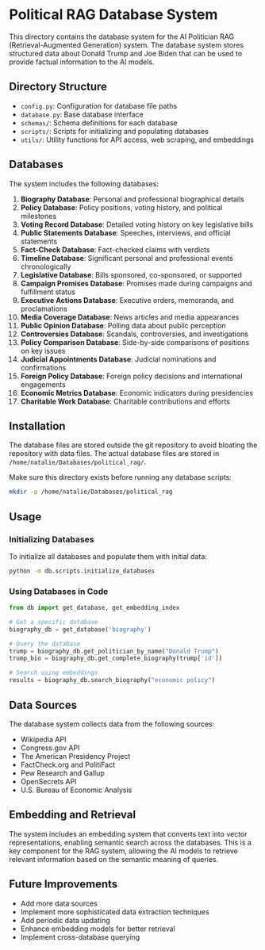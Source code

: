 # Political RAG Database System

This directory contains the database system for the AI Politician RAG (Retrieval-Augmented Generation) system. The database system stores structured data about Donald Trump and Joe Biden that can be used to provide factual information to the AI models.

## Directory Structure

- `config.py`: Configuration for database file paths
- `database.py`: Base database interface
- `schemas/`: Schema definitions for each database
- `scripts/`: Scripts for initializing and populating databases
- `utils/`: Utility functions for API access, web scraping, and embeddings

## Databases

The system includes the following databases:

1. **Biography Database**: Personal and professional biographical details
2. **Policy Database**: Policy positions, voting history, and political milestones
3. **Voting Record Database**: Detailed voting history on key legislative bills
4. **Public Statements Database**: Speeches, interviews, and official statements
5. **Fact-Check Database**: Fact-checked claims with verdicts
6. **Timeline Database**: Significant personal and professional events chronologically
7. **Legislative Database**: Bills sponsored, co-sponsored, or supported
8. **Campaign Promises Database**: Promises made during campaigns and fulfillment status
9. **Executive Actions Database**: Executive orders, memoranda, and proclamations
10. **Media Coverage Database**: News articles and media appearances
11. **Public Opinion Database**: Polling data about public perception
12. **Controversies Database**: Scandals, controversies, and investigations
13. **Policy Comparison Database**: Side-by-side comparisons of positions on key issues
14. **Judicial Appointments Database**: Judicial nominations and confirmations
15. **Foreign Policy Database**: Foreign policy decisions and international engagements
16. **Economic Metrics Database**: Economic indicators during presidencies
17. **Charitable Work Database**: Charitable contributions and efforts

## Installation

The database files are stored outside the git repository to avoid bloating the repository with data files. The actual database files are stored in `/home/natalie/Databases/political_rag/`.

Make sure this directory exists before running any database scripts:

```bash
mkdir -p /home/natalie/Databases/political_rag
```

## Usage

### Initializing Databases

To initialize all databases and populate them with initial data:

```bash
python -m db.scripts.initialize_databases
```

### Using Databases in Code

```python
from db import get_database, get_embedding_index

# Get a specific database
biography_db = get_database('biography')

# Query the database
trump = biography_db.get_politician_by_name("Donald Trump")
trump_bio = biography_db.get_complete_biography(trump['id'])

# Search using embeddings
results = biography_db.search_biography("economic policy")
```

## Data Sources

The database system collects data from the following sources:

- Wikipedia API
- Congress.gov API
- The American Presidency Project
- FactCheck.org and PolitiFact
- Pew Research and Gallup
- OpenSecrets API
- U.S. Bureau of Economic Analysis

## Embedding and Retrieval

The system includes an embedding system that converts text into vector representations, enabling semantic search across the databases. This is a key component for the RAG system, allowing the AI models to retrieve relevant information based on the semantic meaning of queries.

## Future Improvements

- Add more data sources
- Implement more sophisticated data extraction techniques
- Add periodic data updating
- Enhance embedding models for better retrieval
- Implement cross-database querying